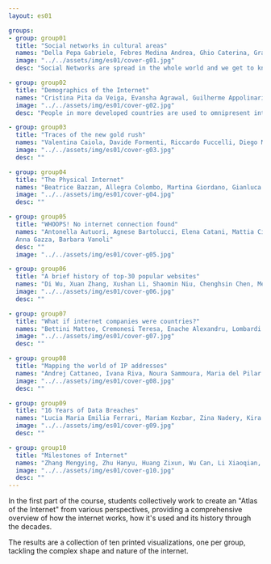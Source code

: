 ```yaml
---
layout: es01

groups:
- group: group01
  title: "Social networks in cultural areas"
  names: "Della Pepa Gabriele, Febres Medina Andrea, Ghio Caterina, Granzotto Francesca, Rondi Paola, Stefani Elena"
  image: "../../assets/img/es01/cover-g01.jpg"
  desc: "Social Networks are spread in the whole world and we get to know which Social Networks are the most used by people belonging to our own culture. How each country cultural heritage influences the use of Social Networks? Which are the most used types of Social Networks in the world?"

- group: group02
  title: "Demographics of the Internet"
  names: "Cristina Pita da Veiga, Evansha Agrawal, Guilherme Appolinario, Maria Almeida, Natalia Malaver, Rebeca Vittorazo"
  image: "../../assets/img/es01/cover-g02.jpg"
  desc: "People in more developed countries are used to omnipresent internet. But how are Internet Penetration rates across the rest of the world? And how it relates to other socio-economic indicatives? Are richer or more literate countries always the ones with bigger presence online? Answer these questions, visualize and discover interesting comparisons in the infographic."

- group: group03
  title: "Traces of the new gold rush"
  names: "Valentina Caiola, Davide Formenti, Riccardo Fuccelli, Diego Morra, Francesco Mugnaini, Andrea Pronzati"
  image: "../../assets/img/es01/cover-g03.jpg"
  desc: ""

- group: group04
  title: "The Physical Internet"
  names: "Beatrice Bazzan, Allegra Colombo, Martina Giordano, Gianluca Misto, Ludovica Piro, Irina Stojsic"
  image: "../../assets/img/es01/cover-g04.jpg"
  desc: ""

- group: group05
  title: "WHOOPS! No internet connection found"
  names: "Antonella Autuori, Agnese Bartolucci, Elena Catani, Mattia Cittadino,
  Anna Gazza, Barbara Vanoli"
  desc: ""
  image: "../../assets/img/es01/cover-g05.jpg"

- group: group06
  title: "A brief history of top-30 popular websites"
  names: "Di Wu, Xuan Zhang, Xushan Li, Shaomin Niu, Chenghsin Chen, Mengxue Jin"
  image: "../../assets/img/es01/cover-g06.jpg"
  desc: ""

- group: group07
  title: "What if internet companies were countries?"
  names: "Bettini Matteo, Cremonesi Teresa, Enache Alexandru, Lombardi Giovanni, Pagano Valentina, Ren Pengyuan"
  image: "../../assets/img/es01/cover-g07.jpg"
  desc: ""

- group: group08
  title: "Mapping the world of IP addresses"
  names: "Andrej Cattaneo, Ivana Riva, Noura Sammoura, Maria del Pilar Suarez Anzorena, Arthur van der Werf, Yueling Wu"
  image: "../../assets/img/es01/cover-g08.jpg"
  desc: ""

- group: group09
  title: "16 Years of Data Breaches"
  names: "Lucia Maria Emilia Ferrari, Mariam Kozbar, Zina Nadery, Kira Pyatakova, Situ Yuming, Xu Mengting"
  image: "../../assets/img/es01/cover-g09.jpg"
  desc: ""

- group: group10
  title: "Milestones of Internet"
  names: "Zhang Mengying, Zhu Hanyu, Huang Zixun, Wu Can, Li Xiaoqian, Mohammad Asjad Maswood"
  image: "../../assets/img/es01/cover-g10.jpg"
  desc: ""
---
```


In the first part of the course, students collectively work to create an "Atlas of the Internet" from various perspectives, providing a comprehensive overview of how the internet works, how it's used and its history through the decades.

The results are a collection of ten printed visualizations, one per group, tackling the complex shape and nature of the internet.
